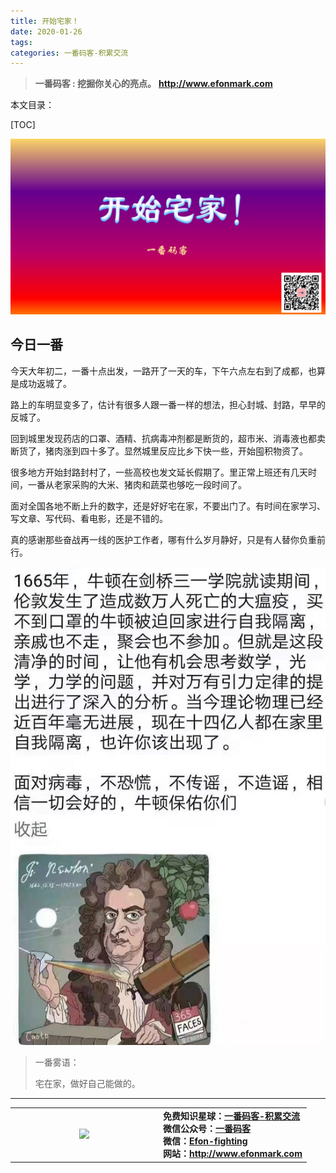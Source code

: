```yaml
---
title: 开始宅家！
date: 2020-01-26
tags: 
categories: 一番码客-积累交流
---
```


> **一番码客 : 挖掘你关心的亮点。**
> **http://www.efonmark.com**

本文目录：

[TOC]

![](2020-01-26-开始宅家！/image-20200126234318014.png)

<!--more-->

## 今日一番

今天大年初二，一番十点出发，一路开了一天的车，下午六点左右到了成都，也算是成功返城了。

路上的车明显变多了，估计有很多人跟一番一样的想法，担心封城、封路，早早的反城了。

回到城里发现药店的口罩、酒精、抗病毒冲剂都是断货的，超市米、消毒液也都卖断货了，猪肉涨到四十多了。显然城里反应比乡下快一些，开始囤积物资了。

很多地方开始封路封村了，一些高校也发文延长假期了。里正常上班还有几天时间，一番从老家采购的大米、猪肉和蔬菜也够吃一段时间了。

面对全国各地不断上升的数字，还是好好宅在家，不要出门了。有时间在家学习、写文章、写代码、看电影，还是不错的。

真的感谢那些奋战再一线的医护工作者，哪有什么岁月静好，只是有人替你负重前行。

![](2020-01-26-开始宅家！/image-20200126234337305.png)



> 一番雾语：
>
> 宅在家，做好自己能做的。

------

<table>
<tr>
<td ><center><img src="http://www.efonmark.com/efonmark-blog/readme/guanzhu_1.jpg" width=40%></center></td>
<td width="50%" align=left><b>
    免费知识星球：<a href="http://www.efonmark.com/efonmark-blog/readme/zhishixingqiu1.png">一番码客-积累交流</a><br>
    微信公众号：<a href="http://www.efonmark.com/efonmark-blog/readme/guanzhu_1.jpg">一番码客</a><br>
    微信：<a href="http://www.efonmark.com/efonmark-blog/readme/weixin.jpg">Efon-fighting</a><br>
    网站：<a href="http://www.efonmark.com">http://www.efonmark.com</a><br></b></td>
</tr>
</table>